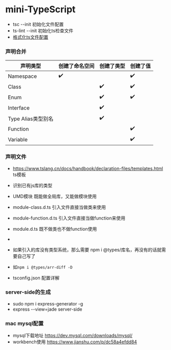 # mini-TypeScript
- tsc --init 初始化文件配置
- ts-lint --init 初始化ts检查文件
- [格式化ts文件配置](https://juejin.im/post/5a791d566fb9a0634853400e)

### 声明合并
| 声明类型  | 创建了命名空间 | 创建了类型 | 创建了值 |
| ------------- | ------------- |------------- |------------- |
| Namespace  | ✔️  |   | ✔️ |
| Class  |   |✔️  | ✔️ |
| Enum  |    |✔️  | ✔️ |
| Interface  |   |  ✔️ |   |
| Type Alias类型别名  |  | ✔️ |  |
| Function  |  |  | ✔️ |
| Variable  |  |  | ✔️ |

### 声明文件
- https://www.tslang.cn/docs/handbook/declaration-files/templates.html ts模板
- 识别已有js库的类型
- UMD模块 既能做全局库，又能做模块使用
- module-class.d.ts 引入文件直接当做类来使用
- module-function.d.ts 引入文件直接当做function来使用
- module.d.ts 既不做类也不做function使用
- 

- 如果引入的库没有类型系统，那么需要 npm i @types/库名，再没有的话就需要自己写了
- 如` npm i @types/arr-diff -D `


- tsconfig.json 配置详解

### server-side的生成
- sudo npm i express-generator -g
- express --view=jade server-side

### mac mysql配置
- mysql下载地址 https://dev.mysql.com/downloads/mysql/
- workbench使用 https://www.jianshu.com/p/dc58a4efdd84
